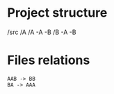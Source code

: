# Project structure

/src
    /A
        /A
            -A
            -B
    /B
        -A
        -B

# Files relations

    AAB -> BB
    BA -> AAA
